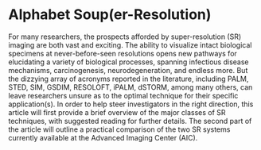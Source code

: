 # Alphabet Soup(er-Resolution)
For many researchers, the prospects afforded by super-resolution (SR) imaging are both vast and exciting. The ability to visualize intact biological specimens at never-before-seen resolutions opens new pathways for elucidating a variety of biological processes, spanning infectious disease mechanisms, carcinogenesis, neurodegeneration, and endless more. But the dizzying array of acronyms reported in the literature, including PALM, STED, SIM, GSDIM, RESOLOFT, iPALM, dSTORM, among many others, can leave researchers unsure as to the optimal technique for their specific application(s). In order to help steer investigators in the right direction, this article will first provide a brief overview of the major classes of SR techniques, with suggested reading for further details. The second part of the article will outline a practical comparison of the two SR systems currently available at the Advanced Imaging Center (AIC).